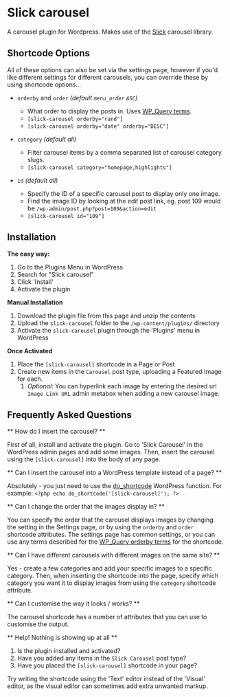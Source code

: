 Slick carousel
======================

A carousel plugin for Wordpress. Makes use of the [Slick](https://kenwheeler.github.io/slick/) carousel library.

Shortcode Options
-----------------

All of these options can also be set via the settings page, however if you'd like different settings for different carousels, you can override these by using shortcode options...

* `orderby` and `order` _(default `menu_order` `ASC`)_
	* What order to display the posts in. Uses [WP_Query terms](http://codex.wordpress.org/Class_Reference/WP_Query#Order_.26_Orderby_Parameters).
	* `[slick-carousel orderby="rand"]`
	* `[slick-carousel orderby="date" orderby="DESC"]`


* `category` _(default all)_
	* Filter carousel items by a comma separated list of carousel category slugs.
	* `[slick-carousel category="homepage,highlights"]`


* `id` _(default all)_
	* Specify the ID of a specific carousel post to display only one image.
	* Find the image ID by looking at the edit post link, eg. post 109 would be `/wp-admin/post.php?post=109&action=edit`
	* `[slick-carousel id="109"]`

Installation
------------

**The easy way:**

1. Go to the Plugins Menu in WordPress
1. Search for "Slick carousel"
1. Click 'Install'
1. Activate the plugin

**Manual Installation**

1. Download the plugin file from this page and unzip the contents
1. Upload the `slick-carousel` folder to the `/wp-content/plugins/` directory
1. Activate the `slick-carousel` plugin through the 'Plugins' menu in WordPress

**Once Activated**

1. Place the `[slick-carousel]` shortcode in a Page or Post
1. Create new items in the `Carousel` post type, uploading a Featured Image for each.
	1. *Optional:* You can hyperlink each image by entering the desired url `Image Link URL` admin metabox when adding a new carousel image.

	
Frequently Asked Questions
--------------------------

** How do I insert the carousel? **

First of all, install and activate the plugin. Go to 'Slick Carousel' in the WordPress admin pages and add some images. Then, insert the carousel using the `[slick-carousel]` into the body of any page.

** Can I insert the carousel into a WordPress template instead of a page? **

Absolutely - you just need to use the [do_shortcode](http://codex.wordpress.org/Function_Reference/do_shortcode) WordPress function. For example:
`<?php echo do_shortcode('[slick-carousel]'); ?>`

** Can I change the order that the images display in? **

You can specify the order that the carousel displays images by changing the setting in the Settings page, or by using the `orderby` and `order` shortcode attributes. The settings page has common settings, or you can use any terms described for the [WP_Query orderby terms](http://codex.wordpress.org/Class_Reference/WP_Query#Order_.26_Orderby_Parameters) for the shortcode.

** Can I have different carousels with different images on the same site? **

Yes - create a few categories and add your specific images to a specific category. Then, when inserting the shortcode into the page, specify which category you want it to display images from using the `category` shortcode attribute.

** Can I customise the way it looks / works? **

The carousel shortcode has a number of attributes that you can use to customise the output.

** Help! Nothing is showing up at all **

1. Is the plugin installed and activated?
1. Have you added any items in the `Slick Carousel` post type?
1. Have you placed the `[slick-carousel]` shortcode in your page?

Try writing the shortcode using the 'Text' editor instead of the 'Visual' editor, as the visual editor can sometimes add extra unwanted markup.